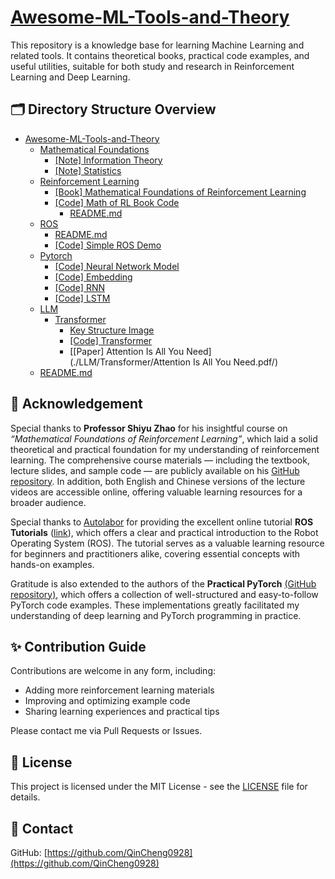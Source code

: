 # [Awesome-ML-Tools-and-Theory](#Awesome-ML-Tools-and-Theory)

This repository is a knowledge base for learning Machine Learning and related tools. It contains theoretical books, practical code examples, and useful utilities, suitable for both study and research in Reinforcement Learning and Deep Learning.

## 🗂️ Directory Structure Overview

- [Awesome-ML-Tools-and-Theory](#Awesome-ML-Tools-and-Theory)
  - [Mathematical Foundations](./Mathematical-Foundations/)
    - [[Note] Information Theory](./Mathematical-Foundations/Information-Theory.pdf)
    - [[Note] Statistics](./Mathematical-Foundations/Statistics.pdf)
  - [Reinforcement Learning](./Reinforcement-Learning/)
    - [[Book] Mathematical Foundations of Reinforcement Learning](./Reinforcement-Learning/Mathematical_Foundations_of_Reinforcement_Learning.pdf)
    - [[Code] Math of RL Book Code](./Reinforcement-Learning/Math-RL-Book-Code)
      - [README.md](./Reinforcement-Learning/Math-RL-Book-Code/README.md) 
  - [ROS](./ROS/)
    - [README.md](./ROS/README.md)
    - [[Code] Simple ROS Demo](./ROS/Simple-ROS-Demo/)
  - [Pytorch](./Pytorch/)
    - [[Code] Neural Network Model](./Pytorch/Neural-Network-Model)
    - [[Code] Embedding](./Pytorch/Embedding)
    - [[Code] RNN](./Pytorch/RNN)
    - [[Code] LSTM](./Pytorch/LSTM)
  - [LLM](./LLM/)
    - [Transformer](./LLM/Transformer/)
      - [Key Structure Image](./LLM/Transformer/img/)
      - [[Code] Transformer](./LLM/Transformer/Transformer/)
      - [[Paper] Attention Is All You Need](./LLM/Transformer/Attention Is All You Need.pdf/)
  - [README.md](./README.md)



## 🙏 Acknowledgement

Special thanks to **Professor Shiyu Zhao** for his insightful course on *“Mathematical Foundations of Reinforcement Learning”*, which laid a solid theoretical and practical foundation for my understanding of reinforcement learning. The comprehensive course materials — including the textbook, lecture slides, and sample code — are publicly available on his [GitHub repository](https://github.com/MathFoundationRL/Book-Mathematical-Foundation-of-Reinforcement-Learning.git). In addition, both English and Chinese versions of the lecture videos are accessible online, offering valuable learning resources for a broader audience.

Special thanks to [Autolabor](http://www.autolabor.com.cn/) for providing the excellent online tutorial **ROS Tutorials** ([link](http://www.autolabor.com.cn/book/ROSTutorials/index.html)), which offers a clear and practical introduction to the Robot Operating System (ROS). The tutorial serves as a valuable learning resource for beginners and practitioners alike, covering essential concepts with hands-on examples.

Gratitude is also extended to the authors of the **Practical PyTorch** [(GitHub repository)](https://github.com/spro/practical-pytorch.git), which offers a collection of well-structured and easy-to-follow PyTorch code examples. These implementations greatly facilitated my understanding of deep learning and PyTorch programming in practice.

## ✨ Contribution Guide

Contributions are welcome in any form, including:

- Adding more reinforcement learning materials
- Improving and optimizing example code
- Sharing learning experiences and practical tips

Please contact me via Pull Requests or Issues.

## 📜 License

This project is licensed under the MIT License - see the [LICENSE](./LICENSE) file for details.

## 🔗 Contact

GitHub: [https://github.com/QinCheng0928](https://github.com/QinCheng0928)
